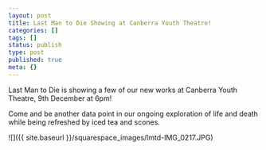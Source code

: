 ```yaml
---
layout: post
title: Last Man to Die Showing at Canberra Youth Theatre!
categories: []
tags: []
status: publish
type: post
published: true
meta: {}
---
```


Last Man to Die is showing a few of our new works at Canberra Youth Theatre, 9th December at 6pm!

Come and be another data point in our ongoing exploration of life and death while being refreshed by iced tea and scones.

![]({{ site.baseurl }}/squarespace_images/lmtd-IMG_0217.JPG)
